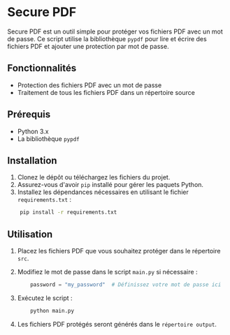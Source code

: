 # Secure PDF

Secure PDF est un outil simple pour protéger vos fichiers PDF avec un mot de passe. Ce script utilise la bibliothèque `pypdf` pour lire et écrire des fichiers PDF et ajouter une protection par mot de passe.

## Fonctionnalités

- Protection des fichiers PDF avec un mot de passe
- Traitement de tous les fichiers PDF dans un répertoire source

## Prérequis

- Python 3.x
- La bibliothèque `pypdf`

## Installation

1. Clonez le dépôt ou téléchargez les fichiers du projet.
2. Assurez-vous d'avoir `pip` installé pour gérer les paquets Python.
3. Installez les dépendances nécessaires en utilisant le fichier `requirements.txt` :

```bash
    pip install -r requirements.txt
```

## Utilisation

1. Placez les fichiers PDF que vous souhaitez protéger dans le répertoire `src`.
2. Modifiez le mot de passe dans le script `main.py` si nécessaire :

    ```python
        password = "my_password"  # Définissez votre mot de passe ici
    ```

3. Exécutez le script :

    ```bash
        python main.py
    ```

4. Les fichiers PDF protégés seront générés dans le `répertoire output`.
